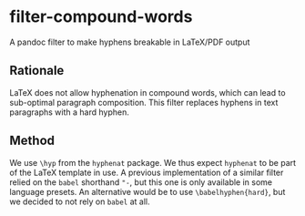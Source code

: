 # filter-compound-words
A pandoc filter to make hyphens breakable in LaTeX/PDF output

## Rationale
LaTeX does not allow hyphenation in compound words, which can lead to sub-optimal paragraph composition. This filter replaces hyphens in text paragraphs with a hard hyphen.

## Method
We use `\hyp` from the `hyphenat` package. We thus expect `hyphenat` to be part of the LaTeX template in use.
A previous implementation of a similar filter relied on the `babel` shorthand `"-`, but this one is only available in some language presets. An alternative would be to use 
`\babelhyphen{hard}`, but we decided to not rely on `babel` at all.
